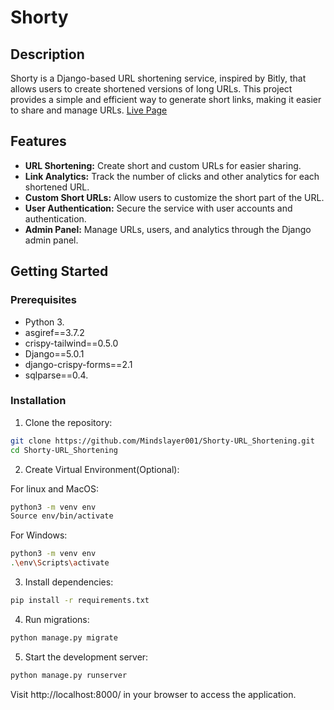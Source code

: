 # Shorty

## Description

Shorty is a Django-based URL shortening service, inspired by Bitly, that allows users to create shortened versions of long URLs. This project provides a simple and efficient way to generate short links, making it easier to share and manage URLs.
[Live Page](https://shorty-iaog.onrender.com/)
## Features

- **URL Shortening:** Create short and custom URLs for easier sharing.
- **Link Analytics:** Track the number of clicks and other analytics for each shortened URL.
- **Custom Short URLs:** Allow users to customize the short part of the URL.
- **User Authentication:** Secure the service with user accounts and authentication.
- **Admin Panel:** Manage URLs, users, and analytics through the Django admin panel.

## Getting Started

### Prerequisites

- Python 3.
- asgiref==3.7.2
- crispy-tailwind==0.5.0
- Django==5.0.1
- django-crispy-forms==2.1
- sqlparse==0.4.

### Installation

1. Clone the repository:

```bash
git clone https://github.com/Mindslayer001/Shorty-URL_Shortening.git
cd Shorty-URL_Shortening
```
2. Create Virtual Environment(Optional):

For linux and MacOS:
```bash
python3 -m venv env
Source env/bin/activate
```
For Windows:
```bash
python3 -m venv env
.\env\Scripts\activate
```

3. Install dependencies:

```bash
pip install -r requirements.txt
```

4. Run migrations:

```bash
python manage.py migrate
```

5. Start the development server:

```bash
python manage.py runserver
```

Visit http://localhost:8000/ in your browser to access the application.
